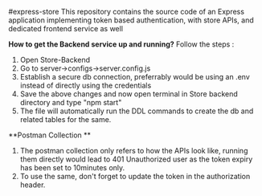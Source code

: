 #express-store
This repository contains the source code of an Express application implementing token based authentication, with store APIs, and dedicated frontend service as well

**How to get the Backend service up and running?**
Follow the steps : 

1. Open Store-Backend
2. Go to server->configs->server.config.js
3. Establish a secure db connection, preferrably would be using an .env instead of directly using the credentials
4. Save the above changes and now open terminal in Store backend directory and type "npm start"
5. The file will automatically run the DDL commands to create the db and related tables for the same.

**Postman Collection
**
1. The postman collection only refers to how the APIs look like, running them directly would lead to 401 Unauthorized user as the token expiry has been set to 10minutes only.
2. To use the same, don't forget to update the token in the authorization header.
